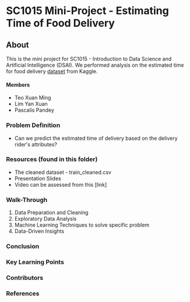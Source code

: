 # SC1015 Mini-Project - Estimating Time of Food Delivery

## About 
This is the mini project for SC1015 - Introduction to Data Science and Artificial Intelligence (DSAI). We performed analysis on the estimated time for food delivery [dataset](https://www.kaggle.com/datasets/gauravmalik26/food-delivery-dataset?select=train.csv) from Kaggle.

#### Members
- Teo Xuan Ming
- Lim Yan Xuan
- Pascalis Pandey


### Problem Definition
- Can we predict the estimated time of delivery based on the delivery rider's attributes?

### Resources (found in this folder)

- The cleaned dataset - train_cleaned.csv
- Presentation Slides
- Video can be assessed from this [link]

### Walk-Through
1. Data Preparation and Cleaning
2. Exploratory Data Analysis
3. Machine Learning Techniques to solve specific problem
4. Data-Driven Insights

### Conclusion

### Key Learning Points

### Contributors

### References
